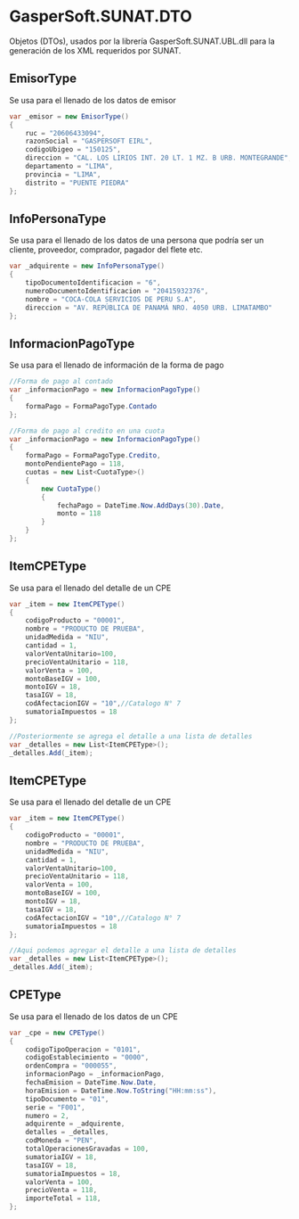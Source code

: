 # GasperSoft.SUNAT.DTO

Objetos (DTOs), usados por la librería GasperSoft.SUNAT.UBL.dll para la generación de los XML requeridos por SUNAT.

## EmisorType ##
Se usa para el llenado de los datos de emisor
```C#
var _emisor = new EmisorType()
{
    ruc = "20606433094",
    razonSocial = "GASPERSOFT EIRL",
    codigoUbigeo = "150125",
    direccion = "CAL. LOS LIRIOS INT. 20 LT. 1 MZ. B URB. MONTEGRANDE",
    departamento = "LIMA",
    provincia = "LIMA",
    distrito = "PUENTE PIEDRA"
};
```
## InfoPersonaType ##
Se usa para el llenado de los datos de una persona que podría ser un cliente, proveedor, comprador, pagador del flete etc. 
```C#
var _adquirente = new InfoPersonaType()
{
    tipoDocumentoIdentificacion = "6",
    numeroDocumentoIdentificacion = "20415932376",
    nombre = "COCA-COLA SERVICIOS DE PERU S.A",
    direccion = "AV. REPÚBLICA DE PANAMÁ NRO. 4050 URB. LIMATAMBO"
};
```
## InformacionPagoType ##
Se usa para el llenado de información de la forma de pago 
```C# 
//Forma de pago al contado
var _informacionPago = new InformacionPagoType()
{
    formaPago = FormaPagoType.Contado
};

//Forma de pago al credito en una cuota
var _informacionPago = new InformacionPagoType()
{
    formaPago = FormaPagoType.Credito,
    montoPendientePago = 118,
    cuotas = new List<CuotaType>()
    {
        new CuotaType()
        {
            fechaPago = DateTime.Now.AddDays(30).Date,
            monto = 118
        }
    }
};
```

## ItemCPEType ##
Se usa para el llenado del detalle de un CPE
```C#
var _item = new ItemCPEType()
{
    codigoProducto = "00001",
    nombre = "PRODUCTO DE PRUEBA",
    unidadMedida = "NIU",
    cantidad = 1,
    valorVentaUnitario=100,
    precioVentaUnitario = 118,
    valorVenta = 100,
    montoBaseIGV = 100,
    montoIGV = 18,
    tasaIGV = 18,
    codAfectacionIGV = "10",//Catalogo N° 7
    sumatoriaImpuestos = 18
};

//Posteriormente se agrega el detalle a una lista de detalles
var _detalles = new List<ItemCPEType>();
_detalles.Add(_item);
```

## ItemCPEType ##
Se usa para el llenado del detalle de un CPE
```C#
var _item = new ItemCPEType()
{
    codigoProducto = "00001",
    nombre = "PRODUCTO DE PRUEBA",
    unidadMedida = "NIU",
    cantidad = 1,
    valorVentaUnitario=100,
    precioVentaUnitario = 118,
    valorVenta = 100,
    montoBaseIGV = 100,
    montoIGV = 18,
    tasaIGV = 18,
    codAfectacionIGV = "10",//Catalogo N° 7
    sumatoriaImpuestos = 18
};

//Aqui podemos agregar el detalle a una lista de detalles
var _detalles = new List<ItemCPEType>();
_detalles.Add(_item);
```
## CPEType ##
Se usa para el llenado de los datos de un CPE
```C#
var _cpe = new CPEType()
{
    codigoTipoOperacion = "0101",
    codigoEstablecimiento = "0000",
    ordenCompra = "000055",
    informacionPago = _informacionPago,
    fechaEmision = DateTime.Now.Date,
    horaEmision = DateTime.Now.ToString("HH:mm:ss"),
    tipoDocumento = "01",
    serie = "F001",
    numero = 2,
    adquirente = _adquirente,
    detalles = _detalles,
    codMoneda = "PEN",
    totalOperacionesGravadas = 100,
    sumatoriaIGV = 18,
    tasaIGV = 18,
    sumatoriaImpuestos = 18,
    valorVenta = 100,
    precioVenta = 118,
    importeTotal = 118,
};
```




